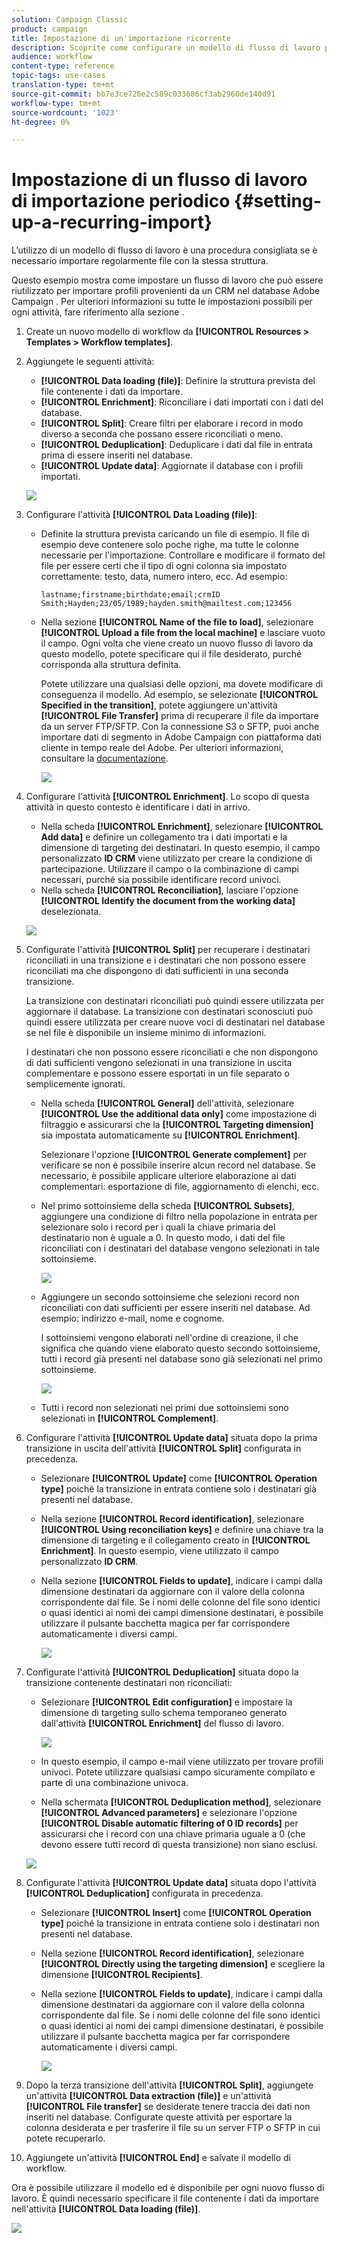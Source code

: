 ```yaml
---
solution: Campaign Classic
product: campaign
title: Impostazione di un'importazione ricorrente
description: Scoprite come configurare un modello di flusso di lavoro per le importazioni ricorrenti.
audience: workflow
content-type: reference
topic-tags: use-cases
translation-type: tm+mt
source-git-commit: bb7e3ce726e2c589c033686cf3ab2960de140d91
workflow-type: tm+mt
source-wordcount: '1023'
ht-degree: 0%

---
```



# Impostazione di un flusso di lavoro di importazione periodico {#setting-up-a-recurring-import}

L’utilizzo di un modello di flusso di lavoro è una procedura consigliata se è necessario importare regolarmente file con la stessa struttura.

Questo esempio mostra come impostare un flusso di lavoro che può essere riutilizzato per importare profili provenienti da un CRM nel database Adobe Campaign . Per ulteriori informazioni su tutte le impostazioni possibili per ogni attività, fare riferimento alla sezione [](../../workflow/using/about-activities.md).

1. Create un nuovo modello di workflow da **[!UICONTROL Resources > Templates > Workflow templates]**.
1. Aggiungete le seguenti attività:

   * **[!UICONTROL Data loading (file)]**: Definire la struttura prevista del file contenente i dati da importare.
   * **[!UICONTROL Enrichment]**: Riconciliare i dati importati con i dati del database.
   * **[!UICONTROL Split]**: Creare filtri per elaborare i record in modo diverso a seconda che possano essere riconciliati o meno.
   * **[!UICONTROL Deduplication]**: Deduplicare i dati dal file in entrata prima di essere inseriti nel database.
   * **[!UICONTROL Update data]**: Aggiornate il database con i profili importati.

   ![](assets/import_template_example0.png)

1. Configurare l&#39;attività **[!UICONTROL Data Loading (file)]**:

   * Definite la struttura prevista caricando un file di esempio. Il file di esempio deve contenere solo poche righe, ma tutte le colonne necessarie per l&#39;importazione. Controllare e modificare il formato del file per essere certi che il tipo di ogni colonna sia impostato correttamente: testo, data, numero intero, ecc. Ad esempio:

      ```
      lastname;firstname;birthdate;email;crmID
      Smith;Hayden;23/05/1989;hayden.smith@mailtest.com;123456
      ```

   * Nella sezione **[!UICONTROL Name of the file to load]**, selezionare **[!UICONTROL Upload a file from the local machine]** e lasciare vuoto il campo. Ogni volta che viene creato un nuovo flusso di lavoro da questo modello, potete specificare qui il file desiderato, purché corrisponda alla struttura definita.

      Potete utilizzare una qualsiasi delle opzioni, ma dovete modificare di conseguenza il modello. Ad esempio, se selezionate **[!UICONTROL Specified in the transition]**, potete aggiungere un&#39;attività **[!UICONTROL File Transfer]** prima di recuperare il file da importare da un server FTP/SFTP. Con la connessione S3 o SFTP, puoi anche importare dati di segmento in  Adobe Campaign con  piattaforma dati cliente in tempo reale del Adobe. Per ulteriori informazioni, consultare la [documentazione](https://docs.adobe.com/content/help/en/experience-platform/rtcdp/destinations/destinations-cat/adobe-destinations/adobe-campaign-destination.html).

      ![](assets/import_template_example1.png)

1. Configurare l&#39;attività **[!UICONTROL Enrichment]**. Lo scopo di questa attività in questo contesto è identificare i dati in arrivo.

   * Nella scheda **[!UICONTROL Enrichment]**, selezionare **[!UICONTROL Add data]** e definire un collegamento tra i dati importati e la dimensione di targeting dei destinatari. In questo esempio, il campo personalizzato **ID CRM** viene utilizzato per creare la condizione di partecipazione. Utilizzare il campo o la combinazione di campi necessari, purché sia possibile identificare record univoci.
   * Nella scheda **[!UICONTROL Reconciliation]**, lasciare l&#39;opzione **[!UICONTROL Identify the document from the working data]** deselezionata.

   ![](assets/import_template_example2.png)

1. Configurate l&#39;attività **[!UICONTROL Split]** per recuperare i destinatari riconciliati in una transizione e i destinatari che non possono essere riconciliati ma che dispongono di dati sufficienti in una seconda transizione.

   La transizione con destinatari riconciliati può quindi essere utilizzata per aggiornare il database. La transizione con destinatari sconosciuti può quindi essere utilizzata per creare nuove voci di destinatari nel database se nel file è disponibile un insieme minimo di informazioni.

   I destinatari che non possono essere riconciliati e che non dispongono di dati sufficienti vengono selezionati in una transizione in uscita complementare e possono essere esportati in un file separato o semplicemente ignorati.

   * Nella scheda **[!UICONTROL General]** dell&#39;attività, selezionare **[!UICONTROL Use the additional data only]** come impostazione di filtraggio e assicurarsi che la **[!UICONTROL Targeting dimension]** sia impostata automaticamente su **[!UICONTROL Enrichment]**.

      Selezionare l&#39;opzione **[!UICONTROL Generate complement]** per verificare se non è possibile inserire alcun record nel database. Se necessario, è possibile applicare ulteriore elaborazione ai dati complementari: esportazione di file, aggiornamento di elenchi, ecc.

   * Nel primo sottoinsieme della scheda **[!UICONTROL Subsets]**, aggiungere una condizione di filtro nella popolazione in entrata per selezionare solo i record per i quali la chiave primaria del destinatario non è uguale a 0. In questo modo, i dati del file riconciliati con i destinatari del database vengono selezionati in tale sottoinsieme.

      ![](assets/import_template_example3.png)

   * Aggiungere un secondo sottoinsieme che selezioni record non riconciliati con dati sufficienti per essere inseriti nel database. Ad esempio: indirizzo e-mail, nome e cognome.

      I sottoinsiemi vengono elaborati nell&#39;ordine di creazione, il che significa che quando viene elaborato questo secondo sottoinsieme, tutti i record già presenti nel database sono già selezionati nel primo sottoinsieme.

      ![](assets/import_template_example3_2.png)

   * Tutti i record non selezionati nei primi due sottoinsiemi sono selezionati in **[!UICONTROL Complement]**.

1. Configurare l&#39;attività **[!UICONTROL Update data]** situata dopo la prima transizione in uscita dell&#39;attività **[!UICONTROL Split]** configurata in precedenza.

   * Selezionare **[!UICONTROL Update]** come **[!UICONTROL Operation type]** poiché la transizione in entrata contiene solo i destinatari già presenti nel database.
   * Nella sezione **[!UICONTROL Record identification]**, selezionare **[!UICONTROL Using reconciliation keys]** e definire una chiave tra la dimensione di targeting e il collegamento creato in **[!UICONTROL Enrichment]**. In questo esempio, viene utilizzato il campo personalizzato **ID CRM**.
   * Nella sezione **[!UICONTROL Fields to update]**, indicare i campi dalla dimensione destinatari da aggiornare con il valore della colonna corrispondente dal file. Se i nomi delle colonne del file sono identici o quasi identici ai nomi dei campi dimensione destinatari, è possibile utilizzare il pulsante bacchetta magica per far corrispondere automaticamente i diversi campi.

      ![](assets/import_template_example6.png)

1. Configurate l&#39;attività **[!UICONTROL Deduplication]** situata dopo la transizione contenente destinatari non riconciliati:

   * Selezionare **[!UICONTROL Edit configuration]** e impostare la dimensione di targeting sullo schema temporaneo generato dall&#39;attività **[!UICONTROL Enrichment]** del flusso di lavoro.

      ![](assets/import_template_example4.png)

   * In questo esempio, il campo e-mail viene utilizzato per trovare profili univoci. Potete utilizzare qualsiasi campo sicuramente compilato e parte di una combinazione univoca.
   * Nella schermata **[!UICONTROL Deduplication method]**, selezionare **[!UICONTROL Advanced parameters]** e selezionare l&#39;opzione **[!UICONTROL Disable automatic filtering of 0 ID records]** per assicurarsi che i record con una chiave primaria uguale a 0 (che devono essere tutti record di questa transizione) non siano esclusi.

   ![](assets/import_template_example7.png)

1. Configurate l&#39;attività **[!UICONTROL Update data]** situata dopo l&#39;attività **[!UICONTROL Deduplication]** configurata in precedenza.

   * Selezionare **[!UICONTROL Insert]** come **[!UICONTROL Operation type]** poiché la transizione in entrata contiene solo i destinatari non presenti nel database.
   * Nella sezione **[!UICONTROL Record identification]**, selezionare **[!UICONTROL Directly using the targeting dimension]** e scegliere la dimensione **[!UICONTROL Recipients]**.
   * Nella sezione **[!UICONTROL Fields to update]**, indicare i campi dalla dimensione destinatari da aggiornare con il valore della colonna corrispondente dal file. Se i nomi delle colonne del file sono identici o quasi identici ai nomi dei campi dimensione destinatari, è possibile utilizzare il pulsante bacchetta magica per far corrispondere automaticamente i diversi campi.

      ![](assets/import_template_example8.png)

1. Dopo la terza transizione dell&#39;attività **[!UICONTROL Split]**, aggiungete un&#39;attività **[!UICONTROL Data extraction (file)]** e un&#39;attività **[!UICONTROL File transfer]** se desiderate tenere traccia dei dati non inseriti nel database. Configurate queste attività per esportare la colonna desiderata e per trasferire il file su un server FTP o SFTP in cui potete recuperarlo.
1. Aggiungete un&#39;attività **[!UICONTROL End]** e salvate il modello di workflow.

Ora è possibile utilizzare il modello ed è disponibile per ogni nuovo flusso di lavoro. È quindi necessario specificare il file contenente i dati da importare nell&#39;attività **[!UICONTROL Data loading (file)]**.

![](assets/import_template_example9.png)
